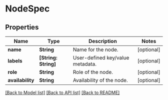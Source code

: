 # NodeSpec

## Properties
Name | Type | Description | Notes
------------ | ------------- | ------------- | -------------
**name** | **String** | Name for the node. | [optional] 
**labels** | **[String: String]** | User-defined key/value metadata. | [optional] 
**role** | **String** | Role of the node. | [optional] 
**availability** | **String** | Availability of the node. | [optional] 

[[Back to Model list]](../README.md#documentation-for-models) [[Back to API list]](../README.md#documentation-for-api-endpoints) [[Back to README]](../README.md)


